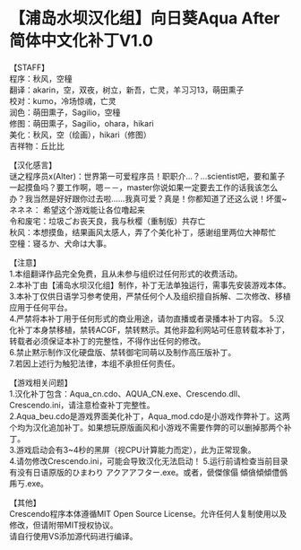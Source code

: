 # 【浦岛水坝汉化组】向日葵Aqua After 简体中文化补丁V1.0  
【STAFF】  
程序：秋风，空穜  
翻译：akarin，空，双夜，树立，新吾，亡灵，羊习习13，萌田熏子  
校对：kumo，冷场惊魂，亡灵  
润色：萌田熏子，Sagilio，空穜  
修图：萌田熏子，Sagilio，ohara，hikari  
美化：秋风，空（绘画），hikari（修图）  
吉祥物：丘比比  
  
【汉化感言】  
谜之程序员x(Alter)：世界第一可爱程序员！职职介...？...scientist吧，要和薰子一起摸鱼吗？要工作啊，嗯－－，master你说如果一定要去工作的话我该怎么办？我当然是好好跟你过去啦……我真可爱？真是！你都知道了还这么说！坏蛋~  
ネネネ： 希望这个游戏能让各位噜起来  
令和废宅：垃圾ごお丧天良，我与秋樱（重制版）共存亡  
秋风：本想摸鱼，结果画风太感人，弄了个美化补丁，感谢组里两位大神帮忙  
空穜：寝るか、犬命は大事。




【注意】  
1.本组翻译作品完全免费，且从未参与组织过任何形式的收费活动。  
2.本补丁由【浦岛水坝汉化组】制作，补丁无法单独运行，需事先安装游戏本体。  
3.本补丁仅供日语学习参考使用，严禁任何个人及组织擅自拆解、二次修改、移植应用于任何平台。  
4.严禁将本补丁用于任何形式的商业用途，请勿直播或者录播本补丁内容。 
5.汉化补丁本身禁移植，禁转ACGF，禁转黙示。其他非盈利网站可任意转载本补丁，转载者必须保证本补丁的完整性，不得作出任何的修改。  
6.禁止黙示制作汉化硬盘版、禁转御宅同萌以及制作高压版补丁。  
7.若因上述行为触犯法律，本组不承担任何责任。  
  
【游戏相关问题】  
1.汉化补丁包含：Aqua_cn.cdo、AQUA_CN.exe、Crescendo.dll、Crescendo.ini，请注意检查补丁完整性。  
2.Aqua_beu.cdo是游戏界面美化补丁，Aqua_mod.cdo是小游戏作弊补丁。这两个均为汉化追加补丁。如果想玩原版画风和小游戏不需要作弊的可以删掉那两个补丁。  
3.游戏启动会有3~4秒的黑屏（视CPU计算能力而定），此为正常现象。  
4.请勿修改Crescendo.ini，可能会导致汉化无法启动！ 
5.运行前请检查当前目录有没有日语原版的ひまわり アクアアフター.exe。或者，傂傑傢傝 傾僋傾傾僼僞乕丂.exe。  

【其他】  
Crescendo程序本体遵循MIT Open Source License。允许任何人复制使用以及修改，但请附带MIT授权协议。  
请自行使用VS添加源代码进行编译。  
